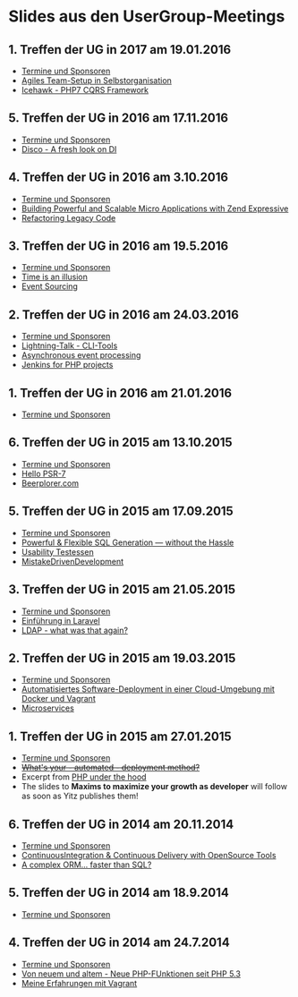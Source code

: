 # Slides aus den UserGroup-Meetings

## 1. Treffen der UG in 2017 am 19.01.2016

* [Termine und Sponsoren](http://cdn.rawgit.com/PHP-Usergroup-FFM/slides/master/2017/20170119/index.html)
* [Agiles Team-Setup in Selbstorganisation]()
* [Icehawk - PHP7 CQRS Framework ]()


## 5. Treffen der UG in 2016 am 17.11.2016

* [Termine und Sponsoren](http://cdn.rawgit.com/PHP-Usergroup-FFM/slides/master/2016/20161117/index.html)
* [Disco - A fresh look on DI ](https://talks.bitexpert.de/phpugffm16-disco/)


## 4. Treffen der UG in 2016 am 3.10.2016

* [Termine und Sponsoren](http://cdn.rawgit.com/PHP-Usergroup-FFM/slides/master/2016/20161003/index.html)
* [Building Powerful and Scalable Micro Applications with Zend Expressive](http://talks.matthewsetter.com/powerful-and-scaleable-microapplications-with-zend-expressive/)
* [Refactoring Legacy Code](http://www.slideshare.net/adamculp/refactoring-legacy-code)

## 3. Treffen der UG in 2016 am 19.5.2016

* [Termine und Sponsoren](http://cdn.rawgit.com/PHP-Usergroup-FFM/slides/master/2016/20160519/index.html)
* [Time is an illusion](http://rawgit.com/heiglandreas/slidedeck/master/time_is_an_illusion/20160519-phpugffm/index_online.html)
* [Event Sourcing](...)

## 2. Treffen der UG in 2016 am 24.03.2016

 * [Termine und Sponsoren](http://cdn.rawgit.com/PHP-Usergroup-FFM/slides/master/2016/20160324/index.html)
 * [Lightning-Talk - CLI-Tools](http://cdn.rawgit.com/PHP-Usergroup-FFM/slides/master/2016/20160324/slides/lightning_talk_phpugffm_II_2016.pdf)
 * [Asynchronous event processing](...)
 * [Jenkins for PHP projects](https://talks.bitexpert.de/phpugffm16-jenkins-for-php-projects/)

## 1. Treffen der UG in 2016 am 21.01.2016

 * [Termine und Sponsoren](http://cdn.rawgit.com/PHP-Usergroup-FFM/slides/master/2016/20160121/index.html)
 
## 6. Treffen der UG in 2015 am 13.10.2015

 * [Termine und Sponsoren](http://cdn.rawgit.com/PHP-Usergroup-FFM/slides/master/2015/20151013/index.html)
 * [Hello PSR-7](https://beau.io/talks/2015/10/13/hello-psr-7-phpugffm/)
 * [Beerplorer.com](http://cdn.rawgit.com/PHP-Usergroup-FFM/slides/master/2015/20151013/slides/Beerplorer.pdf)

## 5. Treffen der UG in 2015 am 17.09.2015

 * [Termine und Sponsoren](http://cdn.rawgit.com/PHP-Usergroup-FFM/slides/master/2015/20150917/index.html)
 * [Powerful & Flexible SQL Generation — without the Hassle]()
 * [Usability Testessen]()
 * [MistakeDrivenDevelopment](https://github.com/dmanners/Mistake_Driven_Development/raw/master/MDD-Final.pdf)

## 3. Treffen der UG in 2015 am 21.05.2015

 * [Termine und Sponsoren](http://cdn.rawgit.com/PHP-Usergroup-FFM/slides/master/2015/20150521/index.html)
 * [Einführung in Laravel]()
 * [LDAP - what was that again?](http://rawgit.com/heiglandreas/slidedeck/master/LDAP%20-%20what%20was%20that%20again%3F/20150521%20-%20phpugffm/index_online.html)

## 2. Treffen der UG in 2015 am 19.03.2015

 * [Termine und Sponsoren](http://cdn.rawgit.com/PHP-Usergroup-FFM/slides/master/2015/20150319/index.html)
 * [Automatisiertes Software-Deployment in einer Cloud-Umgebung mit Docker und Vagrant](http://example.com)
 * [Microservices](https://talks.bitexpert.de/phpugffm15-microservices/)

## 1. Treffen der UG in 2015 am 27.01.2015

 * [Termine und Sponsoren](http://cdn.rawgit.com/PHP-Usergroup-FFM/slides/master/2015/20150127/index.html)
 * [~~What's your - automated - deployment method?~~](http://cdn.rawgit.com/heiglandreas/slidedeck/master/WhatsYour_automated_DeploymentMethod/index_online.html)
 * Excerpt from [PHP under the hood](https://speakerdeck.com/dshafik/phpnw14-php-under-the-hood)
 * The slides to **Maxims to maximize your growth as developer** will follow as soon as Yitz publishes them!

## 6. Treffen der UG in 2014 am 20.11.2014

 * [Termine und Sponsoren](http://cdn.rawgit.com/PHP-Usergroup-FFM/slides/master/2014/20141120/index.html)
 * [ContinuousIntegration & Continuous Delivery with OpenSource Tools](http://de.slideshare.net/mimiknoll/continuous-integration-with-open-source-tools-phpugffm-20141120)
 * [A complex ORM... faster than SQL?](http://ocramius.github.io/brnophp-2014-slides/)

## 5. Treffen der UG in 2014 am 18.9.2014

 * [Termine und Sponsoren](http://cdn.rawgit.com/PHP-Usergroup-FFM/slides/master/2014/20140918/index.html)

## 4. Treffen der UG in 2014 am 24.7.2014

 * [Termine und Sponsoren](http://cdn.rawgit.com/PHP-Usergroup-FFM/slides/master/2014/20140724/index.html)
 * [Von neuem und altem - Neue PHP-FUnktionen seit PHP 5.3](http://cdn.rawgit.com/heiglandreas/slidedeck/master/NewLanguageFeaturesUntilPHP56/index.html/)
 * [Meine Erfahrungen mit Vagrant](http://example.com)
